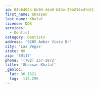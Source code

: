 ```yaml
---
id: 04b64044-6b94-4da9-b03e-29b216edfe51
first_name: Ghassan
last_name: Khalaf
license: DDS
services:
  - Dentist
category: Dentists
address: '9205 Amber Vista Dr'
city: 'Las Vegas'
state: NV
zip: '89117'
phone: '(702) 257-2872'
title: 'Ghassan Khalaf'
_geoloc:
  lat: 36.1521
  lng: -115.296
---
```

